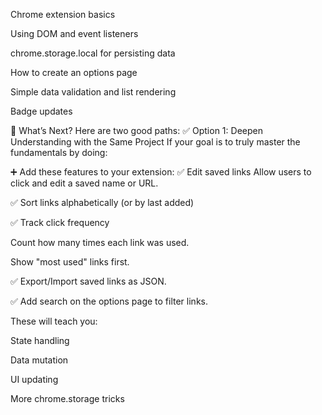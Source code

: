 
Chrome extension basics

Using DOM and event listeners

chrome.storage.local for persisting data

How to create an options page

Simple data validation and list rendering

Badge updates

🧠 What’s Next? Here are two good paths:
✅ Option 1: Deepen Understanding with the Same Project
If your goal is to truly master the fundamentals by doing:

➕ Add these features to your extension:
✅ Edit saved links
Allow users to click and edit a saved name or URL.

✅ Sort links alphabetically (or by last added)

✅ Track click frequency

Count how many times each link was used.

Show "most used" links first.

✅ Export/Import saved links as JSON.

✅ Add search on the options page to filter links.

These will teach you:

State handling

Data mutation

UI updating

More chrome.storage tricks
